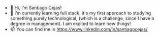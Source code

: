 - 👋 Hi, I’m Santiago Cejas! 
- 🌱 I’m currently learning full stack. It's my first approach to studying something purely technological, (which is a challenge, since I have a degree in management).
I am excited to learn new things!
- 📫 You can find me in https://www.linkedin.com/in/santiagocejas/

<!---
SantiagoCejas/SantiagoCejas is a ✨ special ✨ repository because its `README.md` (this file) appears on your GitHub profile.
You can click the Preview link to take a look at your changes.
--->
